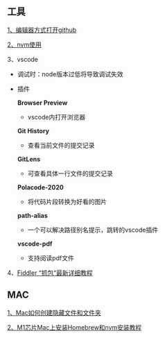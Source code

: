 ## 工具

[1、编辑器方式打开github](https://github1s.com/yang1212/Bill)

[2、nvm使用](https://www.cnblogs.com/Tiboo/p/12637602.html)

3、vscode
* 调试时：node版本过低将导致调试失效

* 插件

    **Browser Preview**
    * vscode内打开浏览器

    **Git History**
    * 查看当前文件的提交记录

    **GitLens**
    * 可查看具体一行文件的提交记录

    **Polacode-2020**
    * 将代码片段转换为好看的图片

    **path-alias**
    * 一个可以解决路径别名提示，跳转的vscode插件

    **vscode-pdf**
    * 支持阅读pdf文件   

4、[Fiddler “抓包“最新详细教程](https://juejin.cn/post/6844904042422861831)

## MAC
[1、Mac如何创建隐藏文件和文件夹](https://zhuanlan.zhihu.com/p/489156224)

[2、M1芯片Mac上安装Homebrew和nvm安装教程](https://juejin.cn/post/6985073338334838814)
